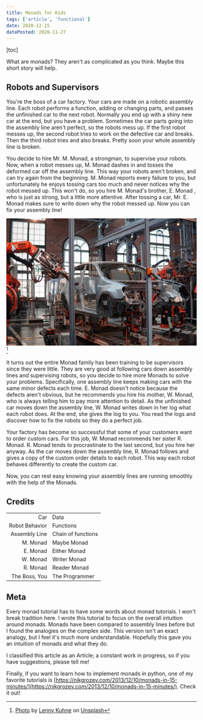```yaml
---
title: Monads for Kids
tags: ['article', 'functional']
date: 2020-12-15
datePosted: 2020-11-27
---
```


[toc]

What are monads? They aren't as complicated as you think. Maybe this short story will help.

## Robots and Supervisors

You're the boss of a car factory. Your cars are made on a robotic assembly line. Each robot performs a function, adding or changing parts, and passes the unfinished car to the next robot. Normally you end up with a shiny new car at the end, but you have a problem. Sometimes the car parts going into the assembly line aren't perfect, so the robots mess up. If the first robot messes up, the second robot tries to work on the defective car and breaks. Then the third robot tries and also breaks. Pretty soon your whole assembly line is broken. 

You decide to hire Mr. M. Monad, a strongman, to supervise your robots. Now, when a robot messes up, M. Monad dashes in and tosses the deformed car off the assembly line. This way your robots aren't broken, and can try again from the beginning. M. Monad reports every failure to you, but unfortunately he enjoys tossing cars too much and never notices why the robot messed up. This won't do, so you hire M. Monad's brother, E. Monad , who is just as strong, but a little more attentive. After tossing a car, Mr. E. Monad makes sure to write down why the robot messed up. Now you can fix your assembly line!

![Robots assembling car](car-robot-assembly.jpg)[^robot-assembly]

It turns out the entire Monad family has been training to be supervisors since they were little. They are very good at following cars down assembly lines and supervising robots, so you decide to hire more Monads to solve your problems. Specifically, one assembly line keeps making cars with the same minor defects each time. E. Monad doesn't notice because the defects aren't obvious, but he recommends you hire his mother, W. Monad, who is always telling him to pay more attention to detail. As the unfinished car moves down the assembly line, W. Monad writes down in her log what each robot does. At the end, she gives the log to you. You read the logs and discover how to fix the robots so they do a perfect job.

Your factory has become so successful that some of your customers want to order custom cars. For this job, W. Monad recommends her sister R. Monad. R. Monad tends to procrastinate to the last second, but you hire her anyway. As the car moves down the assembly line, R. Monad follows and gives a copy of the custom order details to each robot. This way each robot behaves differently to create the custom car.

Now, you can rest easy knowing your assembly lines are running smoothly with the help of the Monads.

## Credits

<style>
td {
  border: 0px;
}
</style>
<table>
  <tbody>
    <tr>
    <td style="text-align:right">Car</td>
    <td style="text-align:left">Data</td>
    </tr>
    <tr>
    <td style="text-align:right">Robot Behavior</td>
    <td style="text-align:left">Functions</td>
    </tr>
    <tr>
    <td style="text-align:right">Assembly Line</td>
    <td style="text-align:left">Chain of functions</td>
    </tr>
    <tr>
    <td style="text-align:right">M. Monad</td>
    <td style="text-align:left">Maybe Monad</td>
    </tr>
    <tr>
    <td style="text-align:right">E. Monad</td>
    <td style="text-align:left">Either Monad</td>
    </tr>
    <tr>
    <td style="text-align:right">W. Monad</td>
    <td style="text-align:left">Writer Monad</td>
    </tr>
    <tr>
    <td style="text-align:right">R. Monad</td>
    <td style="text-align:left">Reader Monad</td>
    </tr>
    <tr>
    <td style="text-align:right">The Boss, You</td>
    <td style="text-align:left">The Programmer</td>
    </tr>
  </tbody>
</table>


## Meta

Every monad tutorial has to have some words about monad tutorials. I won't break tradition here. I wrote this tutorial to focus on the overall intuition around monads. Monads have been compared to assembly lines before but I found the analogies on the complex side. This version isn't an exact analogy, but I feel it's much more understandable. Hopefully this gave you an intuition of monads and what they do.

I classified this article as an Article; a constant work in progress, so if you have suggestions, please tell me!

Finally, if you want to learn how to implement monads in python, one of my favorite tutorials is [https://nikgrozev.com/2013/12/10/monads-in-15-minutes/](https://nikgrozev.com/2013/12/10/monads-in-15-minutes/). Check it out!

[^robot-assembly]: [Photo](https://unsplash.com/photos/jHZ70nRk7Ns) by [Lenny Kuhne](https://unsplash.com/@lennykuhne?utm_source=unsplash&utm_medium=referral&utm_content=creditCopyText) on [Unsplash](https://unsplash.com/?utm_source=unsplash&utm_medium=referral&utm_content=creditCopyText)

<div id="auxiliary_content">
</div>